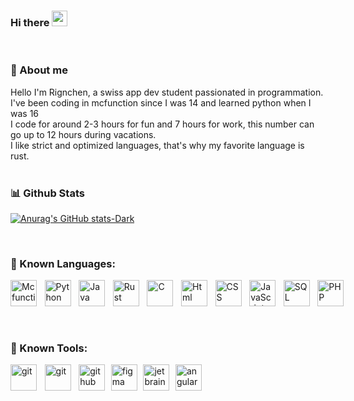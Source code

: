 ### Hi there <img src="https://media.giphy.com/media/hvRJCLFzcasrR4ia7z/giphy.gif" width="25px"> </h1>

<br>

### 📖 About me


Hello I'm Rignchen, a swiss app dev student passionated in programmation.<br>
I've been coding in mcfunction since I was 14 and learned python when I was 16<br>
I code for around 2-3 hours for fun and 7 hours for work, this number can go up to 12 hours during vacations.<br>
I like strict and optimized languages, that's why my favorite language is rust.<br>
<br>
### 📊 Github Stats

[![Anurag's GitHub stats-Dark](https://github-readme-stats.vercel.app/api?username=Rignchen\&show_icons=true\&theme=dark#gh-dark-mode-only)](https://github.com/anuraghazra/github-readme-stats#responsive-card-theme#gh-dark-mode-only)

<br>

### 🔨 Known Languages:
<div style="display:flex;gap:1vw;">
<a href="https://www.minecraft.wiki" target="_blank"><img align="left" alt="Mcfunction" height ="42px" weight='42px' src="https://minecraft.wiki/images/Impulse_Command_Block.gif?fb024"></a>
<a href="https://www.python.org" target="_blank"><img align="left" alt="Python" height ="42px" weight='42px' src="https://raw.githubusercontent.com/rahul-jha98/github_readme_icons/main/language_and_tools/square/python/python.svg"></a>
<a href="https://www.java.com" target="_blank"><img align="left" alt="Java" height ="42px" weight='42px' src="https://raw.githubusercontent.com/rahul-jha98/github_readme_icons/main/language_and_tools/square/java/java.svg"></a>
<a href="https://www.rust-lang.org/" target="_blank"><img align="left" alt="Rust" height ="42px" weight='42px' src="https://www.rust-lang.org/static/images/rust-logo-blk.svg"></a>
<a href="https://www.cprogramming.com/" target="_blank"><img align="left" alt="C" height ="42px" weight='42px' src="https://upload.wikimedia.org/wikipedia/commons/1/18/C_Programming_Language.svg"></a>
<a href="https://developer.mozilla.org/en-US/docs/Web/html" target="_blank"><img align="left" alt="Html" height ="42px" weight='42px' src="https://upload.wikimedia.org/wikipedia/commons/thumb/3/38/HTML5_Badge.svg/1024px-HTML5_Badge.svg.png"></a>
<a href="https://developer.mozilla.org/en-US/docs/Web/css" target="_blank"> <img align="left" alt="CSS" height ="42px" weight='42px' src="https://upload.wikimedia.org/wikipedia/commons/6/62/CSS3_logo.svg"> </a>
<a href="https://developer.mozilla.org/en-US/docs/Web/JavaScript" target="_blank"> <img align="left" alt="JavaScript" height ="42px" weight='42px' src="https://raw.githubusercontent.com/rahul-jha98/github_readme_icons/main/language_and_tools/square/javascript/javascript.svg"> </a>
<a href="https://www.postgresql.org/"> <img align="left" alt="SQL" height="42px" weight="42px" src="https://upload.wikimedia.org/wikipedia/commons/d/d7/Sql_data_base_with_logo.svg"></a>
<a href="https://www.php.net"> <img align="left" alt="PHP" height="42px" weight="42px" src="https://upload.wikimedia.org/wikipedia/commons/2/27/PHP-logo.svg"></a>
</div>

<br>

<br>

### 🔨 Known Tools:
<div style="display:flex;gap:1vw;">
<a href="https://code.visualstudio.com" target="_blank"> <img src="https://upload.wikimedia.org/wikipedia/commons/9/9a/Visual_Studio_Code_1.35_icon.svg" align="left" alt="git" height='42px' weight='42px'/> </a>
<a href="https://git-scm.com/" target="_blank"> <img src="https://raw.githubusercontent.com/rahul-jha98/github_readme_icons/main/language_and_tools/square/git-scm/git-scm.svg" align="left" alt="git" height='42px' weight='42px'/> </a>
<a href="https://www.github.com/" target="_blank"> <img src="https://upload.wikimedia.org/wikipedia/commons/9/91/Octicons-mark-github.svg" alt="github" height='42px' weight='42px'/> </a>
<a href="https://www.figma.com/" target="_blank"> <img src="https://raw.githubusercontent.com/rahul-jha98/github_readme_icons/main/language_and_tools/square/figma/figma.svg" alt="figma" height='42px' weight='42px'/> </a>
<a href="https://www.jetbrains.com/" target="_blank"> <img src="https://resources.jetbrains.com/storage/products/company/brand/logos/jb_beam.svg" alt="jetbrain" height='42px' weight='42px'/> </a>
<a href="https://angular.io" target="_blank"> <img src="https://blog.ninja-squad.com/assets/images/angular_gradient.png" alt="angular" height='42px' weight='42px'/> </a>
</div>
